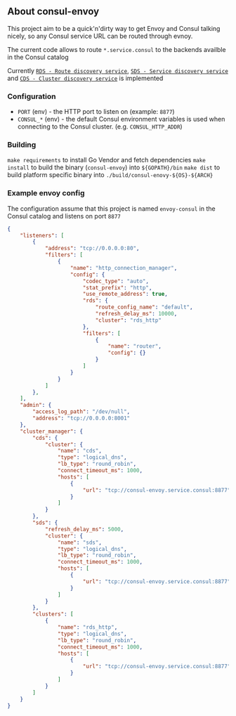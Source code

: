 ## About consul-envoy

This project aim to be a quick'n'dirty way to get Envoy and Consul talking nicely, so any Consul service URL can be routed through evnoy.

The current code allows to route `*.service.consul` to the backends availble in the Consul catalog

Currently [`RDS - Route discovery service`](https://www.envoyproxy.io/envoy/configuration/http_conn_man/rds), [`SDS - Service discovery service`](https://www.envoyproxy.io/envoy/configuration/cluster_manager/sds_api) and [`CDS - Cluster discovery service`](https://www.envoyproxy.io/envoy/configuration/cluster_manager/cds) is implemented

### Configuration

- `PORT` (env) - the HTTP port to listen on (example: `8877`)
- `CONSUL_*` (env) - the default Consul environment variables is used when connecting to the Consul cluster. (e.g. `CONSUL_HTTP_ADDR`)

### Building

`make requirements` to install Go Vendor and fetch dependencies
`make install` to build the binary (`consul-envoy`) into `${GOPATH}/bin`
`make dist` to build platform specific binary into `./build/consul-enovy-${OS}-${ARCH}`

### Example envoy config

The configuration assume that this project is named `envoy-consul` in the Consul catalog and listens on port `8877`

```json
{
    "listeners": [
        {
            "address": "tcp://0.0.0.0:80",
            "filters": [
                {
                    "name": "http_connection_manager",
                    "config": {
                        "codec_type": "auto",
                        "stat_prefix": "http",
                        "use_remote_address": true,
                        "rds": {
                            "route_config_name": "default",
                            "refresh_delay_ms": 10000,
                            "cluster": "rds_http"
                        },
                        "filters": [
                            {
                                "name": "router",
                                "config": {}
                            }
                        ]
                    }
                }
            ]
        },
    ],
    "admin": {
        "access_log_path": "/dev/null",
        "address": "tcp://0.0.0.0:8001"
    },
    "cluster_manager": {
        "cds": {
            "cluster": {
                "name": "cds",
                "type": "logical_dns",
                "lb_type": "round_robin",
                "connect_timeout_ms": 1000,
                "hosts": [
                    {
                        "url": "tcp://consul-envoy.service.consul:8877"
                    }
                ]
            }
        },
        "sds": {
            "refresh_delay_ms": 5000,
            "cluster": {
                "name": "sds",
                "type": "logical_dns",
                "lb_type": "round_robin",
                "connect_timeout_ms": 1000,
                "hosts": [
                    {
                        "url": "tcp://consul-envoy.service.consul:8877"
                    }
                ]
            }
        },
        "clusters": [
            {
                "name": "rds_http",
                "type": "logical_dns",
                "lb_type": "round_robin",
                "connect_timeout_ms": 1000,
                "hosts": [
                    {
                        "url": "tcp://consul-envoy.service.consul:8877"
                    }
                ]
            }
        ]
    }
}
```
